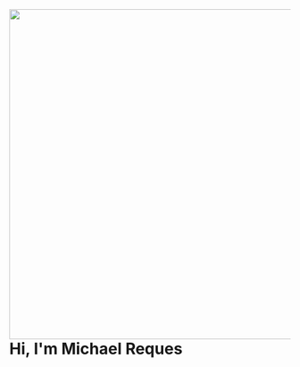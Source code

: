 <img align="right" height="590em" src="https://raw.githubusercontent.com/gist/Mikasfr/193dc2c00d93a5ecb57a49e6ac90dc2d/raw/aaca7d677e6df74940922d7657b414a9f1626bec/githubcard.svg"/>
<h1 align="left">Hi, I'm Michael Reques</h1>

